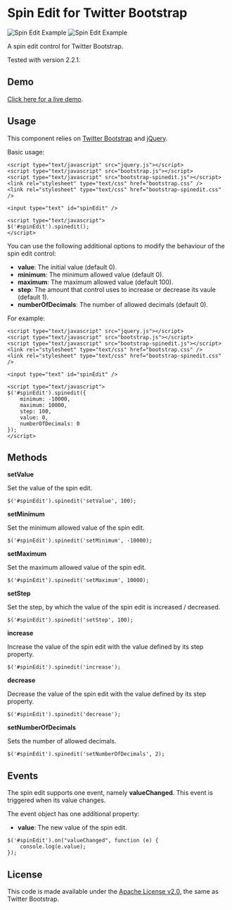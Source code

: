 # Spin Edit for Twitter Bootstrap

![Spin Edit Example](http://geersch.github.io/bootstrap-spinedit/images/spinedit.png)
![Spin Edit Example](http://geersch.github.io/bootstrap-spinedit/images/spineditfloat.png)

A spin edit control for Twitter Bootstrap.

Tested with version 2.2.1.

## Demo

[Click here for a live demo](http://geersch.github.io/bootstrap-spinedit/demo.html).

## Usage

This component relies on [Twitter Bootstrap](http://twitter.github.io/bootstrap/) and [jQuery](http://jquery.com/).

Basic usage:

```
<script type="text/javascript" src="jquery.js"></script>
<script type="text/javascript" src="bootstrap.js"></script>
<script type="text/javascript" src="bootstrap-spinedit.js"></script>
<link rel="stylesheet" type="text/css" href="bootstrap.css" />
<link rel="stylesheet" type="text/css" href="bootstrap-spinedit.css" />

<input type="text" id="spinEdit" />

<script type="text/javascript">
$('#spinEdit').spinedit();
</script>
```

You can use the following additional options to modify the behaviour of the spin edit control:

- **value**: The initial value (default 0).
- **minimum**: The minimum allowed value (default 0).
- **maximum**: The maximum allowed value (default 100).
- **step**: The amount that control uses to increase or decrease its vaule (default 1).
- **numberOfDecimals**: The number of allowed decimals (default 0).

For example:

```
<script type="text/javascript" src="jquery.js"></script>
<script type="text/javascript" src="bootstrap.js"></script>
<script type="text/javascript" src="bootstrap-spinedit.js"></script>
<link rel="stylesheet" type="text/css" href="bootstrap.css" />
<link rel="stylesheet" type="text/css" href="bootstrap-spinedit.css" />

<input type="text" id="spinEdit" />

<script type="text/javascript">
$('#spinEdit').spinedit({
    minimum: -10000,
    maximum: 10000,
    step: 100,
    value: 0,
    numberOfDecimals: 0
});
</script>
```

## Methods

**setValue**

Set the value of the spin edit.

```
$('#spinEdit').spinedit('setValue', 100);
```

**setMinimum**

Set the minimum allowed value of the spin edit.

```
$('#spinEdit').spinedit('setMinimum', -10000);
```

**setMaximum**

Set the maximum allowed value of the spin edit.

```
$('#spinEdit').spinedit('setMaximum', 10000);
```

**setStep**

Set the step, by which the value of the spin edit is increased / decreased.

```
$('#spinEdit').spinedit('setStep', 100);
```

**increase**

Increase the value of the spin edit with the value defined by its step property.

```
$('#spinEdit').spinedit('increase');
```

**decrease**

Decrease the value of the spin edit with the value defined by its step property.

```
$('#spinEdit').spinedit('decrease');
```

**setNumberOfDecimals**

Sets the number of allowed decimals.

```
$('#spinEdit').spinedit('setNumberOfDecimals', 2);
```

## Events

The spin edit supports one event, namely **valueChanged**. This event is triggered when its value changes.

The event object has one additional property:

- **value**: The new value of the spin edit.

```
$('#spinEdit').on("valueChanged", function (e) {
    console.log(e.value);
});
```

## License

This code is made available under the [Apache License v2.0](http://www.apache.org/licenses/LICENSE-2.0),
the same as Twitter Bootstrap.
